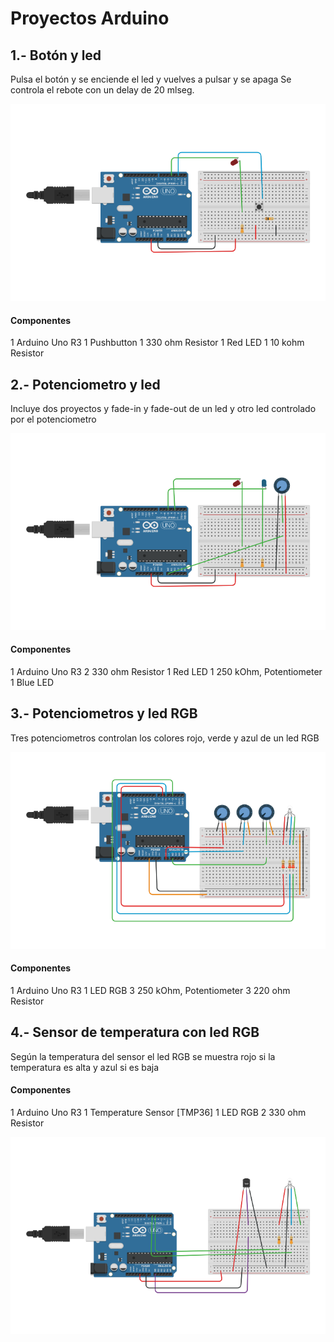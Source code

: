# Proyectos Arduino

## 1.- Botón y led
Pulsa el botón y se enciende el led y vuelves a pulsar y se apaga
Se controla el rebote con un delay de 20 mlseg.

![Circuito](p1_boton/circuito.png)

#### Componentes
1	Arduino Uno R3
1	Pushbutton
1	330 ohm Resistor
1	Red LED
1	10 kohm Resistor

## 2.- Potenciometro y led
Incluye dos proyectos y fade-in y fade-out de un led y
otro led controlado por el potenciometro

![Circuito](p2_potenciometro/circuito.png)

#### Componentes
1	Arduino Uno R3
2	330 ohm Resistor
1	Red LED
1	250 kOhm, Potentiometer
1	Blue LED

## 3.- Potenciometros y led RGB
Tres potenciometros controlan los colores rojo, verde y azul de un led RGB

![Circuito](p3_SerialPotsLedRGB/circuito.png)

#### Componentes
1	Arduino Uno R3
1	LED RGB
3	250 kOhm, Potentiometer
3	220 ohm Resistor


## 4.- Sensor de temperatura con led RGB
Según la temperatura del sensor el led RGB se muestra rojo si la temperatura es
alta y azul si es baja

#### Componentes
1	Arduino Uno R3
1	Temperature Sensor [TMP36]
1	LED RGB
2	330 ohm Resistor

![Circuito](p4_sensorTemperatura/circuito.png)

